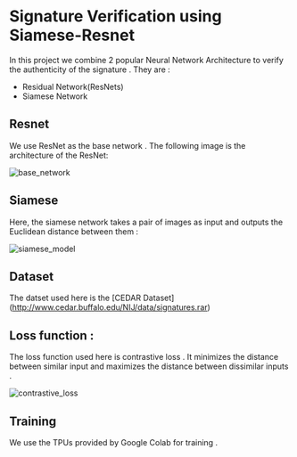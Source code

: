 # Signature Verification using Siamese-Resnet

In this project we combine 2 popular Neural Network Architecture to verify the authenticity of the signature . They are :
- Residual Network(ResNets)
- Siamese Network

## Resnet

We use ResNet as the base network . The following image is the architecture of the ResNet:

  ![base_network](https://user-images.githubusercontent.com/57098615/165115852-b7680112-dfd6-4ed8-8dae-bfa7316905cc.png)

## Siamese

Here, the siamese network takes a pair of images as input and outputs the Euclidean distance between them :

  ![siamese_model](https://user-images.githubusercontent.com/57098615/165115726-0a91a655-87be-41ee-942e-3558a515dd00.png)
  
## Dataset

The datset used here is the [CEDAR Dataset] (http://www.cedar.buffalo.edu/NIJ/data/signatures.rar)

## Loss function :

The loss function used here is contrastive loss . It minimizes the distance between similar input and maximizes the distance between dissimilar inputs .

  ![contrastive_loss](https://user-images.githubusercontent.com/57098615/165119751-c4c658c8-01a8-4514-a21d-4da22c45d9e7.png)
  
## Training

We use the TPUs provided by Google Colab for training .
